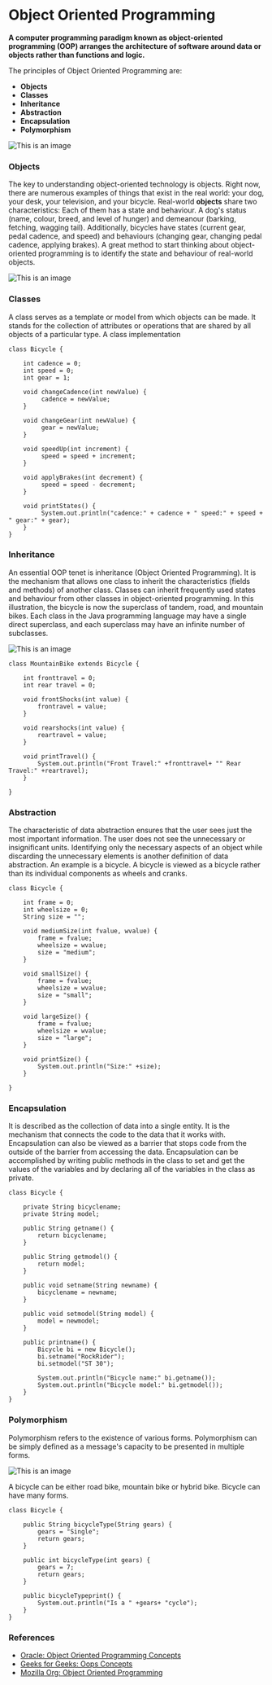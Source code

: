 # Object Oriented Programming

**A computer programming paradigm known as object-oriented programming (OOP) arranges the architecture of software around data or objects rather than functions and logic.**

The principles of Object Oriented Programming are:
-  **Objects**
-  **Classes**
-  **Inheritance**
-  **Abstraction** 
-  **Encapsulation**
-  **Polymorphism**

![This is an image](./Images/object.png)

### **Objects**
 The key to understanding object-oriented technology is objects. Right now, there are numerous examples of things that exist in the real world: your dog, your desk, your television, and your bicycle.
 Real-world **objects** share two characteristics: 
 Each of them has a state and behaviour. A dog's status (name, colour, breed, and level of hunger) and demeanour (barking, fetching, wagging tail). Additionally, bicycles have states (current gear, pedal cadence, and speed) and behaviours (changing gear, changing pedal cadence, applying brakes). A great method to start thinking about object-oriented programming is to identify the state and behaviour of real-world objects.

![This is an image](./Images/objects.png)

### **Classes**
 A class serves as a template or model from which objects can be made. It stands for the collection of attributes or operations that are shared by all objects of a particular type.
 A class implementation
```
class Bicycle {

    int cadence = 0;
    int speed = 0;
    int gear = 1;

    void changeCadence(int newValue) {
         cadence = newValue;
    }

    void changeGear(int newValue) {
         gear = newValue;
    }

    void speedUp(int increment) {
         speed = speed + increment;   
    }

    void applyBrakes(int decrement) {
         speed = speed - decrement;
    }

    void printStates() {
         System.out.println("cadence:" + cadence + " speed:" + speed + " gear:" + gear);
    }
}
```

### **Inheritance**
 An essential OOP tenet is inheritance (Object Oriented Programming). It is the mechanism that allows one class to inherit the characteristics (fields and methods) of another class.
 Classes can inherit frequently used states and behaviour from other classes in object-oriented programming. In this illustration, the bicycle is now the superclass of tandem, road, and mountain bikes. Each class in the Java programming language may have a single direct superclass, and each superclass may have an infinite number of subclasses.

![This is an image](./Images/inherit.png)

```
class MountainBike extends Bicycle {

    int fronttravel = 0;
    int rear travel = 0;

    void frontShocks(int value) {
        frontravel = value;
    }

    void rearshocks(int value) {
        reartravel = value;
    }

    void printTravel() {
        System.out.println("Front Travel:" +fronttravel+ "" Rear Travel:" +reartravel);
    }

}
```

### **Abstraction**
 The characteristic of data abstraction ensures that the user sees just the most important information. The user does not see the unnecessary or insignificant units. Identifying only the necessary aspects of an object while discarding the unnecessary elements is another definition of data abstraction.
 An example is a bicycle. A bicycle is viewed as a bicycle rather than its individual components as wheels and cranks.

```
class Bicycle {

    int frame = 0;
    int wheelsize = 0;
    String size = "";
    
    void mediumSize(int fvalue, wvalue) {
        frame = fvalue;
        wheelsize = wvalue;
        size = "medium";
    }
    
    void smallSize() {
        frame = fvalue;
        wheelsize = wvalue;
        size = "small";
    }
    
    void largeSize() {
        frame = fvalue;
        wheelsize = wvalue;
        size = "large";
    }
    
    void printSize() {
        System.out.println("Size:" +size);
    }
    
}
```

### **Encapsulation**
 It is described as the collection of data into a single entity. It is the mechanism that connects the code to the data that it works with. Encapsulation can also be viewed as a barrier that stops code from the outside of the barrier from accessing the data.
 Encapsulation can be accomplished by writing public methods in the class to set and get the values of the variables and by declaring all of the variables in the class as private.

```
class Bicycle {
    
    private String bicyclename;
    private String model;
    
    public String getname() {
        return bicyclename;
    }
    
    public String getmodel() {
        return model;
    } 
    
    public void setname(String newname) {
        bicyclename = newname;
    }
    
    public void setmodel(String model) {
        model = newmodel;
    }
    
    public printname() {
        Bicycle bi = new Bicycle();
        bi.setname("RockRider");
        bi.setmodel("ST 30");
        
        System.out.println("Bicycle name:" bi.getname());
        System.out.println("Bicycle model:" bi.getmodel());
    }
}
```

### **Polymorphism**
Polymorphism refers to the existence of various forms. Polymorphism can be simply defined as a message's capacity to be presented in multiple forms.

![This is an image](./Images/inherit.png)

 A bicycle can be either road bike, mountain bike or hybrid bike. Bicycle can have many forms.

```
class Bicycle {

    public String bicycleType(String gears) {
        gears = "Single";
        return gears;
    }
    
    public int bicycleType(int gears) {
        gears = 7;
        return gears;
    }
    
    public bicycleTypeprint() {
        System.out.println("Is a " +gears+ "cycle");
    }
}
```

### References
*  [Oracle: Object Oriented Programming Concepts](https://docs.oracle.com/javase/tutorial/java/concepts/index.html)
*  [Geeks for Geeks: Oops Concepts](https://www.geeksforgeeks.org/object-oriented-programming-oops-concept-in-java/)
*  [Mozilla Org: Object Oriented Programming](https://developer.mozilla.org/en-US/docs/Learn/JavaScript/Objects/Object-oriented_programming)